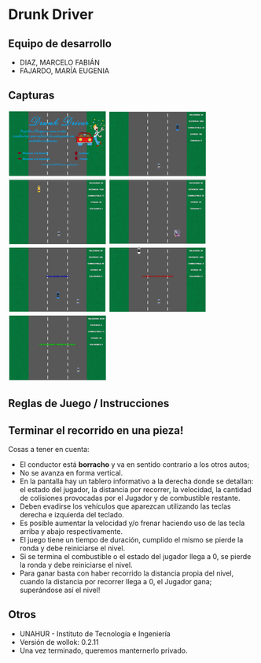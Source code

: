 # Drunk Driver

## Equipo de desarrollo

- DIAZ, MARCELO FABIÁN
- FAJARDO, MARÍA EUGENIA

## Capturas

<div class="contenedor-imagenes" >
    <img src="assets/portadaGame.png" />
    <img src="assets/pantallaNivelGame_1.png" />
    <img src="assets/pantallaNivelGame_2.png" />
    <img src="assets/pantallaNivelGame_3.png" />
    <img src="assets/pantallaNivelGame_4.png" />
    <img src="assets/pantallaNivelGame_5.png" />
    <img src="assets/pantallaNivelGame_6.png" />
</div>

## Reglas de Juego / Instrucciones

## Terminar el recorrido en una pieza!

Cosas a tener en cuenta:

* El conductor está **borracho** y va en sentido contrario a los otros autos;  
* No se avanza en forma vertical.
* En la pantalla hay un tablero informativo a la derecha donde se detallan: el estado del jugador, la distancia por recorrer, la velocidad, la cantidad de colisiones provocadas por el Jugador y de combustible restante.
* Deben evadirse los vehículos que aparezcan utilizando las teclas derecha e izquierda del teclado.
* Es posible aumentar la velocidad y/o frenar haciendo uso de las tecla arriba y abajo respectivamente.
* El juego tiene un tiempo de duración, cumplido el mismo se pierde la ronda y debe reiniciarse el nivel.
* Si se termina el combustible o el estado del jugador llega a 0, se pierde la ronda y debe reiniciarse el nivel.
* Para ganar basta con haber recorrido la distancia propia del nivel, cuando la distancia por recorrer llega a 0, el Jugador gana; superándose así el nivel!


## Otros

- UNAHUR - Instituto de Tecnología e Ingeniería
- Versión de wollok: 0.2.11
- Una vez terminado, queremos manternerlo privado.
<link rel="stylesheet" href="styles/styles.css">
